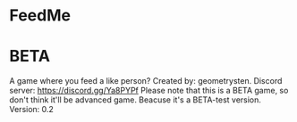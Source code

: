 # FeedMe
# BETA
A game where you feed a like person? Created by: geometrysten. Discord server: https://discord.gg/Ya8PYPf
Please note that this is a BETA game, so don't think it'll be advanced game. Beacuse it's a BETA-test version.
Version: 0.2
